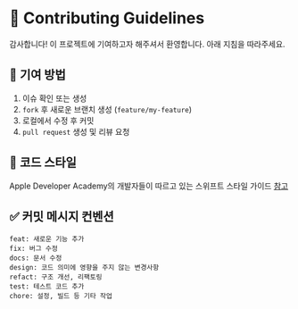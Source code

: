 # 🤝 Contributing Guidelines

감사합니다! 이 프로젝트에 기여하고자 해주셔서 환영합니다. 아래 지침을 따라주세요.

## 📌 기여 방법

1. 이슈 확인 또는 생성
2. `fork` 후 새로운 브랜치 생성 (`feature/my-feature`)
3. 로컬에서 수정 후 커밋
4. `pull request` 생성 및 리뷰 요청

## 🧼 코드 스타일
Apple Developer Academy의 개발자들이 따르고 있는 스위프트 스타일 가이드 [참고](https://github.com/DeveloperAcademy-POSTECH/swift-style-guide)

## ✅ 커밋 메시지 컨벤션

```
feat: 새로운 기능 추가
fix: 버그 수정
docs: 문서 수정
design: 코드 의미에 영향을 주지 않는 변경사항
refact: 구조 개선, 리팩토링
test: 테스트 코드 추가
chore: 설정, 빌드 등 기타 작업
```
